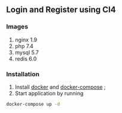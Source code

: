 ## Login and Register using CI4


### Images
1. nginx 1.9
2. php 7.4
3. mysql 5.7
3. redis 6.0


### Installation
1. Install [docker](https://docs.docker.com/engine/installation/) and [docker-compose](https://docs.docker.com/compose/install/) ;
2. Start application by running
```sh
docker-compose up -d
```